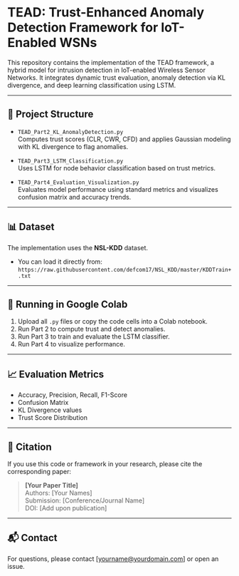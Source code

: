 
# TEAD: Trust-Enhanced Anomaly Detection Framework for IoT-Enabled WSNs

This repository contains the implementation of the TEAD framework, a hybrid model for intrusion detection in IoT-enabled Wireless Sensor Networks. It integrates dynamic trust evaluation, anomaly detection via KL divergence, and deep learning classification using LSTM.

---

## 📂 Project Structure

- `TEAD_Part2_KL_AnomalyDetection.py`  
  Computes trust scores (CLR, CWR, CFD) and applies Gaussian modeling with KL divergence to flag anomalies.

- `TEAD_Part3_LSTM_Classification.py`  
  Uses LSTM for node behavior classification based on trust metrics.

- `TEAD_Part4_Evaluation_Visualization.py`  
  Evaluates model performance using standard metrics and visualizes confusion matrix and accuracy trends.

---

## 📊 Dataset

The implementation uses the **NSL-KDD** dataset.

- You can load it directly from:  
  `https://raw.githubusercontent.com/defcom17/NSL_KDD/master/KDDTrain+.txt`

---

## 🚀 Running in Google Colab

1. Upload all `.py` files or copy the code cells into a Colab notebook.
2. Run Part 2 to compute trust and detect anomalies.
3. Run Part 3 to train and evaluate the LSTM classifier.
4. Run Part 4 to visualize performance.

---

## 📈 Evaluation Metrics

- Accuracy, Precision, Recall, F1-Score
- Confusion Matrix
- KL Divergence values
- Trust Score Distribution

---

## 📜 Citation

If you use this code or framework in your research, please cite the corresponding paper:

> **[Your Paper Title]**  
> Authors: [Your Names]  
> Submission: [Conference/Journal Name]  
> DOI: [Add upon publication]

---

## 📬 Contact

For questions, please contact [yourname@yourdomain.com] or open an issue.
